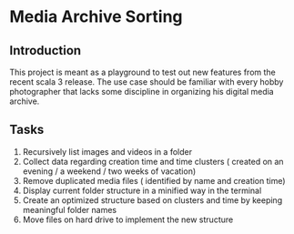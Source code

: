 # Media Archive Sorting

## Introduction
This project is meant as a playground to test out new features from the recent scala 3 release.
The use case should be familiar with every hobby photographer that lacks some discipline in organizing his digital media archive.


## Tasks
1. Recursively list images and videos in a folder
2. Collect data regarding creation time and time clusters ( created on an evening / a weekend / two weeks of vacation)
3. Remove duplicated media files ( identified by name and creation time)
4. Display current folder structure in a minified way in the terminal
5. Create an optimized structure based on clusters and time by keeping meaningful folder names
6. Move files on hard drive to implement the new structure